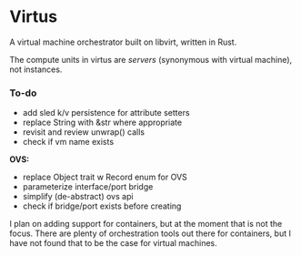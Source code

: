 # Virtus

A virtual machine orchestrator built on libvirt, written in Rust.

The compute units in virtus are *servers* (synonymous with virtual machine), not instances.

### To-do
- add sled k/v persistence for attribute setters
- replace String with &str where appropriate
- revisit and review unwrap() calls
- check if vm name exists

**OVS:**
- replace Object trait w Record enum for OVS
- parameterize interface/port bridge
- simplify (de-abstract) ovs api
- check if bridge/port exists before creating

I plan on adding support for containers, but at the moment that is not the focus. There are plenty of orchestration tools out there for containers, but I have not found that to be the case for virtual machines. 
